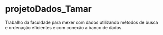 # projetoDados_Tamar
Trabalho da faculdade para mexer com dados utilizando métodos de busca e ordenação eficientes e com conexão a banco de dados.
